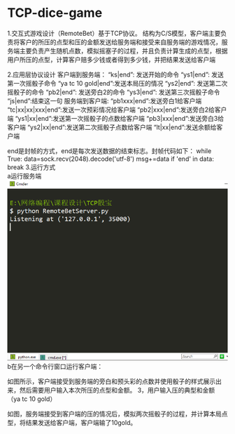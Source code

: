 # TCP-dice-game
1.交互式游戏设计（RemoteBet）基于TCP协议。
结构为C/S模型，客户端主要负责将客户的所压的点型和压的金额发送给服务端和接受来自服务端的游戏情况，服务端主要负责产生随机点数，模拟摇塞子的过程，并且负责计算生成的点型，根据用户所压的点型，计算客户赔多少钱或者得到多少钱，并把结果发送给客户端

2.应用层协议设计
客户端到服务端：
	“ks|end”:  发送开始的命令
	“ys1|end”: 发送第一次摇骰子命令
	“ya tc 10 gold|end”:发送本局压的情况
	“ys2|end”: 发送第二次摇骰子的命令
	“pb2|end”: 发送旁白2的命令
	“ys3|end”: 发送第三次摇骰子命令
	“js|end”:结束这一句
服务端到客户端:
	“pb1xxx|end”:发送旁白1给客户端
	“tc|xx|xx|xxx|end”:发送一次预彩情况给客户端
	“pb2|xxx|end”:发送旁白2给客户端
	“ys1|xx|end”:发送第一次摇骰子的点数给客户端
	“pb3|xxx|end”:发送旁白3给客户端
	“ys2|xx|end”:发送第二次摇骰子点数给客户端
	“lt|xx|end”:发送余额给客户端


end是封帧的方式，end是每次发送数据的结束标志。封帧代码如下：
while True:
			data=sock.recv(2048).decode('utf-8')
			msg+=data
			if 'end' in data:
				break
3.运行方式        
a运行服务端
![](https://github.com/xdds1997C/TCP-dice-game/blob/master/1.png)
b在另一个命令行窗口运行客户端：
 
如图所示，客户端接受到服务端的旁白和预头彩的点数并使用骰子的样式展示出来，然后需要用户输入本次所压的点型和金额。
3，用户输入压的典型和金额（ya tc 10 gold）
 
如图，服务端接受到客户端的压的情况后，模拟两次摇骰子的过程，并计算本局点型，将结果发送给客户端，客户端输了10gold。


